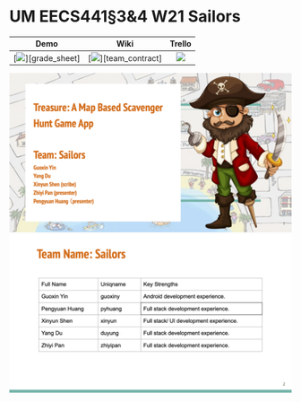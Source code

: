 # UM EECS441§3&4 W21 Sailors

| Demo  |  Wiki |  Trello  |
|:-----:|:-----:|:--------:|
|[<img src="https://eecs441.eecs.umich.edu/img/admin/grades3.png">][grade_sheet]|[<img src="https://eecs441.eecs.umich.edu/img/admin/team.png">][team_contract]|[<img src="https://eecs441.eecs.umich.edu/img/admin/video.png">][demo_page]|[<img src="https://eecs441.eecs.umich.edu/img/admin/wiki.png">][wiki_page]|[<img src="https://eecs441.eecs.umich.edu/img/admin/trello.png">][process_page]|


![Elevator Pitch](/assets/elevator.png)
![Team](/assets/team.png)

[demo_page]: https://youtu.be/d2Pq9kDAZqo
[wiki_page]: https://github.com/Billmvp73/441-Sailors/wiki
[process_page]: https://trello.com/b/Yt8uO7Dy/441sailors
